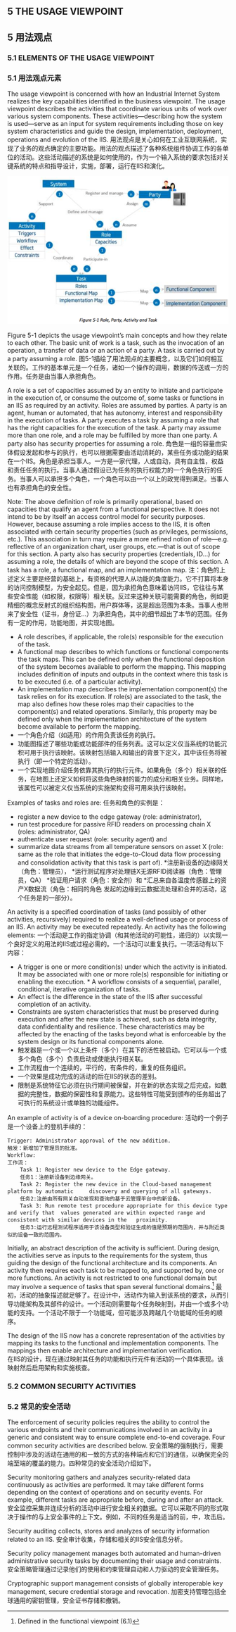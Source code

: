 ## 5 THE USAGE VIEWPOINT
## 5 用法观点
### 5.1 ELEMENTS OF THE USAGE VIEWPOINT
### 5.1 用法观点元素
The usage viewpoint is concerned with how an Industrial Internet System realizes the key capabilities identified in the business viewpoint. The usage viewpoint describes the activities that coordinate various units of work over various system components. These activities—describing how the system is used—serve as an input for system requirements including those on key system characteristics and guide the design, implementation, deployment, operations and evolution of the IIS.
用法观点是关心如何在工业互联网系统，实现了业务的观点确定的主要功能。用法的观点描述了各种系统组件协调工作的各单位的活动。这些活动描述的系统是如何使用的，作为一个输入系统的要求包括对关键系统的特点和指导设计，实施，部署，运行在IIS和演化。

![](./IISs/QQ20160114-3.png)

Figure 5-1 depicts the usage viewpoint’s main concepts and how they relate to each other.
The basic unit of work is a task, such as the invocation of an operation, a transfer of data or an action of a party. A task is carried out by a party assuming a role.
图5-1描绘了用法观点的主要概念，以及它们如何相互关联的。工作的基本单元是一个任务，诸如一个操作的调用，数据的传送或一方的作用。任务是由当事人承担角色。

A role is a set of capacities assumed by an entity to initiate and participate in the execution of, or consume the outcome of, some tasks or functions in an IIS as required by an activity. Roles are assumed by parties. A party is an agent, human or automated, that has autonomy, interest and responsibility in the execution of tasks. A party executes a task by assuming a role that has the right capacities for the execution of the task. A party may assume more than one role, and a role may be fulfilled by more than one party. A party also has security properties for assuming a role.
角色是一组的容量由实体假设发起和参与的执行，也可以根据需要由活动消耗的，某些任务或功能的结果在一个IIS。角色是承担当事人。一方是一家代理，人或自动，具有自主性，权益和责任任务的执行。当事人通过假设已为任务的执行权能力的一个角色执行的任务。当事人可以承担多个角色，一个角色可以由一个以上的政党得到满足。当事人也有承担角色的安全性。

Note: The above definition of role is primarily operational, based on capacities that qualify an agent from a functional perspective. It does not intend to be by itself an access control model for security purposes. However, because assuming a role implies access to the IIS, it is often associated with certain security properties (such as privileges, permissions, etc.). This association in turn may require a more refined notion of role—e.g. reflective of an organization chart, user groups, etc.—that is out of scope for this section. A party also has security properties (credentials, ID...) for assuming a role, the details of which are beyond the scope of this section. A task has a
role, a functional map, and an implementation map.
注：角色的上述定义主要是经营的基础上，有资格的代理人从功能的角度能力。它不打算将本身的访问控制模型，为安全起见。但是，因为承担角色意味着访问IIS，它往往与某些安全性能（如权限，权限等）相关联。反过来这种关联可能需要的角色，例如更精细的概念反射式的组织结构图，用户群体等，这是超出范围为本条。当事人也带来了安全性（证书，身份证...）为承担角色，其中的细节超出了本节的范围。任务有一定的作用，功能地图，并实现地图。

* A role describes, if applicable, the role(s) responsible for the execution of the task.
* A functional map describes to which functions or functional components the task maps. This can be defined only when the functional deposition of the system becomes available to perform the mapping. This mapping includes definition of inputs and outputs in the context where this task is to be executed (i.e. of a particular activity).
* An implementation map describes the implementation component(s) the task relies on for its execution. If role(s) are associated to the task, the map also defines how these roles map their capacities to the component(s) and related operations. Similarly, this property may be defined only when the implementation architecture of the system become available to perform the mapping.
* 一个角色介绍（如适用）的作用负责该任务的执行。
* 功能图描述了哪些功能或功能部件的任务列表。这可以定义仅当系统的功能沉积可用于执行该映射。该映射包括输入和输出的背景下定义，其中该任务将被执行（即一个特定的活动）。
* 一个实现地图介绍任务依靠其执行的执行元件。如果角色（多个）相关联的任务，在地图上还定义如何将这些角色映射的能力的成分和相关业务。同样地，该属性可以被定义仅当系统的实施架构变得可用来执行该映射。

Examples of tasks and roles are:
任务和角色的实例是：

* register a new device to the edge gateway (role: administrator),
* run test procedure for passive RFID readers on processing chain X (roles: administrator,
QA)
* authenticate user request (role: security agent) and
* summarize data streams from all temperature sensors on asset X (role: same as the role
that initiates the edge-to-Cloud data flow processing and consolidation activity that this task is part of).
*注册新设备的边缘网关（角色：管理员），
*运行测试程序对处理链X无源RFID阅读器（角色：管理员，QA）
*验证用户请求（角色：安全剂）和
*汇总来自各温度传感器上的资产X数据流（角色：相同的角色
发起的边缘到云数据流处理和合并的活动，这个任务是的一部分）。

An activity is a specified coordination of tasks (and possibly of other activities, recursively) required to realize a well-defined usage or process of an IIS. An activity may be executed repeatedly. An activity has the following elements:
一个活动是工作的指定协调（和其他活动的可能性，递归的）以实现一个良好定义的用法的IIS或过程必需的。一个活动可以重复执行。一项活动有以下内容：

* A trigger is one or more condition(s) under which the activity is initiated. It may be associated with one or more role(s) responsible for initiating or enabling the execution. * A workflow consists of a sequential, parallel, conditional, iterative organization of tasks. 
* An effect is the difference in the state of the IIS after successful completion of an activity. 
* Constraints are system characteristics that must be preserved during execution and after the new state is achieved, such as data integrity, data confidentiality and resilience. These characteristics may be affected by the enacting of the tasks beyond what is enforceable by the system design or its functional components alone.
* 触发器是一个或一个以上条件（多个）在其下的活性被启动。它可以与一个或多个角色（多个）负责启动或使能执行相关联。
* 工作流程由一个连续的，平行的，有条件的，重复的任务组织。
* 一个效果是成功完成的活动的后在IIS的状态的差别。
* 限制是系统特征它必须在执行期间被保留，并在新的状态实现之后完成，如数据的完整性，数据的保密性和复原能力。这些特性可能受到颁布的任务超出了可执行的系统设计或单独的功能组件。

An example of activity is of a device on-boarding procedure:
活动的一个例子是一个设备上的登机手续的：

	Trigger: Administrator approval of the new addition.
	触发：新增加了管理员的批准。
	Workflow:
	工作流：
		Task 1: Register new device to the Edge gateway.
		任务1：注册新设备到边缘网关。
 		Task 2: Register the new device in the Cloud-based management platform by automatic 	discovery and querying of all gateways.
		任务2:注册由所有网关自动发现和查询的基于云管理平台中的新设备。
		Task 3: Run remote test procedure appropriate for this device type and verify that 	values generated are within expected range and consistent with similar devices in the 	proximity.
		任务3:运行远程测试程序适用于该设备类型和验证生成的值是预期的范围内，并与附近类似的设备一致的范围内。
		
Initially, an abstract description of the activity is sufficient. During design, the activities serve as inputs to the requirements for the system, thus guiding the design of the functional architecture and its components. An activity then requires each task to be mapped to, and supported by, one or more functions. An activity is not restricted to one functional domain but may involve a sequence of tasks that span several functional domains.[^10]
最初，活动的抽象描述就足够了。在设计中，活动作为输入到该系统的要求，从而引导功能架构及其部件的设计。一个活动则需要每个任务映射到，并由一个或多个功能的支持。一个活动不限于一个功能域，但可能涉及跨越几个功能域的任务的顺序。

[^10]: Defined in the functional viewpoint (6.1)

The design of the IIS now has a concrete representation of the activities by mapping its tasks to the functional and implementation components. The mappings then enable architecture and implementation verification.	
在IIS的设计，现在通过映射其任务的功能和执行元件有活动的一个具体表现。该映射然后启用架构和实施核查。	
### 5.2 COMMON SECURITY ACTIVITIES
### 5.2 常见的安全活动
The enforcement of security policies requires the ability to control the various endpoints and their communications involved in an activity in a generic and consistent way to ensure complete end-to-end coverage. Four common security activities are described below.
安全策略的强制执行，需要控制中涉及的活动在通用的和一致的方式的各种端点和它们的通信，以确保完全的端至端的覆盖的能力。四种常见的安全活动介绍如下。

Security monitoring gathers and analyzes security-related data continuously as activities are performed. It may take different forms depending on the context of operations and on security events. For example, different tasks are appropriate before, during and after an attack.
安全监控采集并连续分析的活动中进行安全相关的数据。它可以采取不同的形式取决于操作的与上安全事件的上下文。例如，不同的任务是适当的前，中，攻击后。

Security auditing collects, stores and analyzes of security information related to an IIS.
安全审计收集，存储和相关的IIS安全信息分析。

Security policy management manages both automated and human-driven administrative security
tasks by documenting their usage and constraints.
安全策略管理通过记录他们的使用和约束管理自动和人力驱动的安全管理任务。

Cryptographic support management consists of globally interoperable key management, secure credential storage and revocation.
加密支持管理包括全球通用的密钥管理，安全证书存储和撤销。